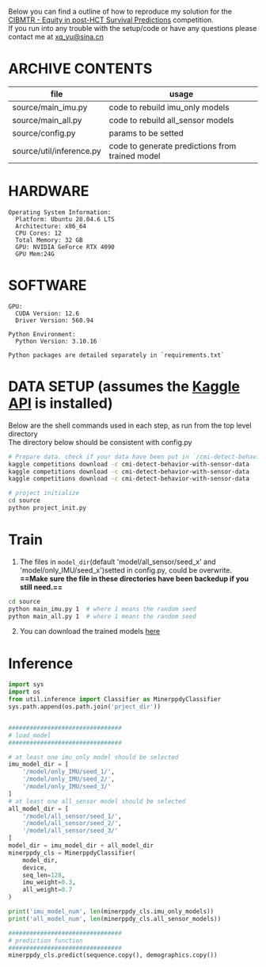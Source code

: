 Below you can find a outline of how to reproduce my solution for the [CIBMTR - Equity in post-HCT Survival Predictions](https://www.kaggle.com/competitions/cmi-detect-behavior-with-sensor-data/overview) competition.  
If you run into any trouble with the setup/code or have any questions please contact me at xq_yu@sina.cn

# ARCHIVE CONTENTS
|file|usage|
|---|---|
|source/main_imu.py|code to rebuild imu_only models|
|source/main_all.py|code to rebuild all_sensor models|
|source/config.py|params to be setted|
|source/util/inference.py|code to generate predictions from trained model|


# HARDWARE
```
Operating System Information:
  Platform: Ubuntu 20.04.6 LTS
  Architecture: x86_64
  CPU Cores: 12
  Total Memory: 32 GB
  GPU: NVIDIA GeForce RTX 4090
  GPU Mem:24G
```

# SOFTWARE
```
GPU:
  CUDA Version: 12.6
  Driver Version: 560.94

Python Environment:
  Python Version: 3.10.16

Python packages are detailed separately in `requirements.txt`
```

# DATA SETUP (assumes the [Kaggle API](https://github.com/Kaggle/kaggle-api) is installed)
Below are the shell commands used in each step, as run from the top level directory  
The directory below should be consistent with config.py
```sh
# Prepare data. check if your data have been put in `/cmi-detect-behavior-with-sensor-data`(can be setted in Config of main_imu.py and main_all.py)
kaggle competitions download -c cmi-detect-behavior-with-sensor-data
kaggle competitions download -c cmi-detect-behavior-with-sensor-data
kaggle competitions download -c cmi-detect-behavior-with-sensor-data

# project initialize
cd source
python project_init.py


```
# Train
1. The files in `model_dir`(default 'model/all_sensor/seed_x' and 'model/only_IMU/seed_x')setted in config.py, could be overwrite.
**==Make sure the file in these directories have been backedup if you still need.==**
``` sh
cd source
python main_imu.py 1  # where 1 means the random seed
python main_all.py 1  # where 1 means the random seed
```
2. You can download the trained models [here](https://www.kaggle.com/datasets/minerppdy/cmi-minerppdy-model/)

# Inference
```python
import sys
import os
from util.inference import Classifier as MinerppdyClassifier
sys.path.append(os.path.join('prject_dir'))


################################
# load_model
################################

# at least one imu_only model should be selected
imu_model_dir = [
    '/model/only_IMU/seed_1/',
    '/model/only_IMU/seed_2/',
    '/model/only_IMU/seed_3/'
]
# at least one all_sensor model should be selected
all_model_dir = [
    '/model/all_sensor/seed_1/',
    '/model/all_sensor/seed_2/',
    '/model/all_sensor/seed_3/'
]
model_dir = imu_model_dir + all_model_dir
minerppdy_cls = MinerppdyClassifier(
    model_dir,
    device,
    seq_len=128,
    imu_weight=0.3,
    all_weight=0.7
)

print('imu_model_num', len(minerppdy_cls.imu_only_models))
print('all_model_num', len(minerppdy_cls.all_sensor_models))

################################
# prediction function 
################################
minerppdy_cls.predict(sequence.copy(), demographics.copy())
```